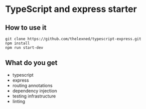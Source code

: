 # TypeScript and express starter

## How to use it

``` 
git clone https://github.com/thelexned/typescript-express.git
npm install
npm run start-dev
```


## What do you get
* typescript
* express
* routing annotations
* dependency injection
* testing infrastructure
* linting

